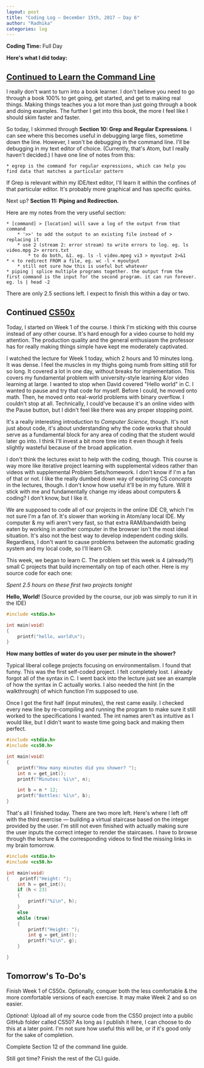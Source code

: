 ```yaml
---
layout: post
title: "Coding Log — December 15th, 2017 — Day 6"
author: "Radhika"
categories: log
---
```


**Coding Time:** Full Day

**Here's what I did today:**

## [Continued to Learn the Command Line](https://ryanstutorials.net/linuxtutorial/)

I really don't want to turn into a book learner. I don't believe you need to go through a book 100% to get going, get started, and get to making real things. Making things teaches you a lot more than just going through a book and doing examples. The further I get into this book, the more I feel like I should skim faster and faster.

So today, I skimmed through **Section 10: Grep and Regular Expressions**. I can see where this becomes useful in debugging large files, sometime down the line. However, I won't be debugging in the command line. I'll be debugging in my text editor of choice. (Currently, that's Atom, but I really haven't decided.) I have one line of notes from this:

```
* egrep is the command for regular expressions, which can help you find data that matches a particular pattern
```

If Grep is relevant within my IDE/text editor, I'll learn it within the confines of that particular editor. It's probably more graphical and has specific quirks.

Next up? **Section 11: Piping and Redirection.**

Here are my notes from the very useful section:

```
* [command] > [location] will save a log of the output from that command
	* '>>' to add the output to an existing file instead of > replacing it
	* use 2 (stream 2: error stream) to write errors to log. eg. ls video.mpg 2> errors.txt
		* to do both, &1. eg. ls -l video.mpeg vi3 > myoutput 2>&1
* < to redirect FROM a file, eg. wc -l < myoutput
	* still not sure how this is useful but whatever
* piping | splice multiple programs together. the output from the first command is the input for the second program. it can run forever. eg. ls | head -2
```

There are only 2.5 sections left. I expect to finish this within a day or two.


## Continued [CS50x](https://www.edx.org/course/introduction-computer-science-harvardx-cs50x)

Today, I started on Week 1 of the course. I think I'm sticking with this course instead of any other course. It's hard enough for a video course to hold my attention. The production quality and the general enthusiasm the professor has for really making things simple have kept me moderately captivated.

I watched the lecture for Week 1 today, which 2 hours and 10 minutes long. It was dense. I feel the muscles in my thighs going numb from sitting still for so long. It covered a lot in one day, without breaks for implementation. This covers my fundamental problem with university-style learning &/or video learning at large. I wanted to stop when David covered "Hello world" in C. I wanted to pause and try that code for myself. Before I could, he moved onto math. Then, he moved onto real-world problems with binary overflow. I couldn't stop at all. Technically, I could've because it's an online video with the Pause button, but I didn't feel like there was any proper stopping point.

It's a really interesting introduction to *Computer Science*, though. It's not just about code, it's about understanding why the code works that should serve as a fundamental block for any area of coding that the student would later go into. I think I'll invest a bit more time into it even though it feels slightly wasteful because of the broad application.

I don't think the lectures exist to help with the coding, though. This course is way more like iterative project learning with supplemental videos rather than videos with supplemental Problem Sets/homework. I don't know if I'm a fan of that or not. I like the really dumbed down way of exploring CS *concepts* in the lectures, though. I don't know how useful it'll be in my future. Will it stick with me and fundamentally change my ideas about computers & coding? I don't know, but I like it.

We are supposed to code all of our projects in the online IDE C9, which I'm not sure I'm a fan of. It's slower than working in Atom/any local IDE. My computer & my wifi aren't very fast, so that extra RAM/bandwidth being eaten by working in another computer in the browser isn't the most ideal situation. It's also not the best way to develop independent coding skills. Regardless, I don't want to cause problems between the automatic grading system and my local code, so I'll learn C9.

This week, we began to learn C. The problem set this week is 4 (already?!) small C projects that build incrementally on top of each other. Here is my source code for each one:

*Spent 2.5 hours on these first two projects tonight*

**Hello, World!** (Source provided by the course, our job was simply to run it in the IDE)

```c
#include <stdio.h>

int main(void)
{
    printf("hello, world\n");
}
```

**How many bottles of water do you user per minute in the shower?**

Typical liberal college projects focusing on environmentalism. I found that funny. This was the first self-coded project. I felt completely lost. I already forgot all of the syntax in C. I went back into the lecture just see an example of how the syntax in C actually works. I also needed the hint (in the walkthrough) of which function I'm supposed to use.

Once I got the first half (input minutes), the rest came easily. I checked every new line by re-compiling and running the program to make sure it still worked to the specifications I wanted. The int names aren't as intuitive as I would like, but I didn't want to waste time going back and making them perfect.

```c
#include <stdio.h>
#include <cs50.h>

int main(void)
{
    printf("How many minutes did you shower? ");
    int n = get_int();
    printf("Minutes: %i\n", n);

    int b = n * 12;
    printf("Bottles: %i\n", b);
}
```

That's all I finished today. There are two more left. Here's where I left off with the third exercise — building a virtual staircase based on the integer provided by the user. I'm still not even finished with actually making sure the user inputs the correct integer to render the staircases. I have to browse through the lecture & the corresponding videos to find the missing links in my brain tomorrow.

```c
#include <stdio.h>
#include <cs50.h>

int main(void)
{    printf("Height: ");
    int h = get_int();
    if (h < 23)
    {
        printf("%i\n", h);
    }
    else
    while (true)
    {
        printf("Height: ");
        int g = get_int();
        printf("%i\n", g);
    }

}
```


## Tomorrow's To-Do's

Finish Week 1 of CS50x. Optionally, conquer both the less comfortable & the more comfortable versions of each exercise. It may make Week 2 and so on easier.

*Optional:* Upload all of my source code from the CS50 project into a public GitHub folder called CS50? As long as I publish it here, I can choose to do this at a later point. I'm not sure how useful this will be, or if it's good only for the sake of completion.

Complete Section 12 of the command line guide.

Still got time? Finish the rest of the CLI guide. 

